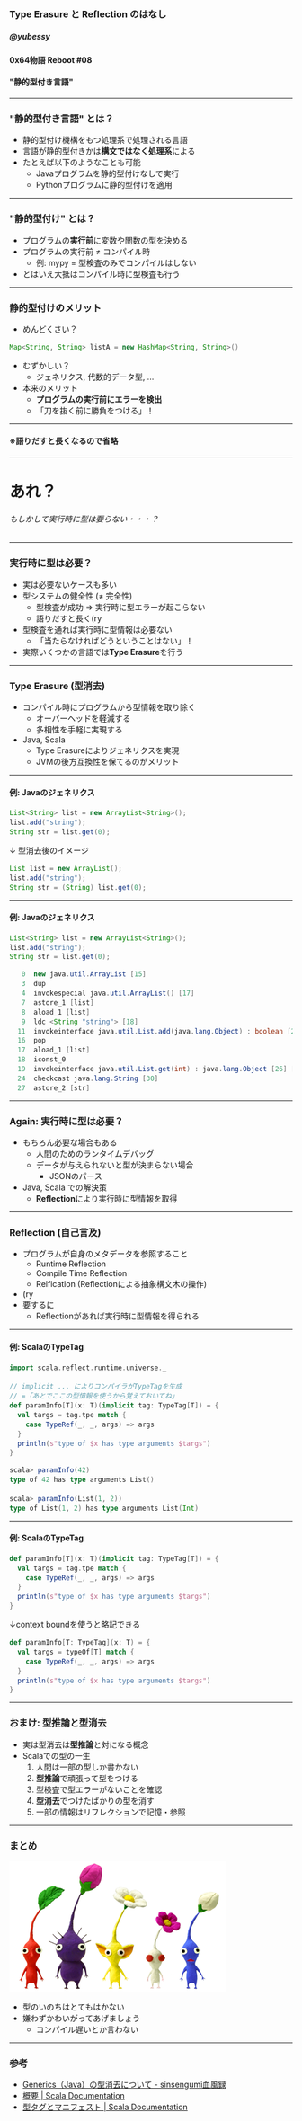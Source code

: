 <!-- $theme: gaia -->

### Type Erasure と Reflection のはなし

##### @yubessy

#### 0x64物語 Reboot #08

#### "静的型付き言語"

---

### "静的型付き言語" とは？

* 静的型付け機構をもつ処理系で処理される言語
* 言語が静的型付きかは**構文ではなく処理系**による
* たとえば以下のようなことも可能
    * Javaプログラムを静的型付けなしで実行
    * Pythonプログラムに静的型付けを適用

---

### "静的型付け" とは？

* プログラムの**実行前**に変数や関数の型を決める
* プログラムの実行前 ≠ コンパイル時
    * 例: mypy = 型検査のみでコンパイルはしない
* とはいえ大抵はコンパイル時に型検査も行う

---

### 静的型付けのメリット

* めんどくさい？

```java
Map<String, String> listA = new HashMap<String, String>()
```

* むずかしい？
    * ジェネリクス, 代数的データ型, ...
* 本来のメリット
    * **プログラムの実行前にエラーを検出**
    * 「刀を抜く前に勝負をつける」！

---

#### ※語りだすと長くなるので省略

---

# あれ？

###### もしかして実行時に型は要らない・・・？

---

### 実行時に型は必要？

* 実は必要ないケースも多い
* 型システムの健全性 (≠ 完全性)
    * 型検査が成功 ⇒ 実行時に型エラーが起こらない
    * 語りだすと長く(ry
* 型検査を通れば実行時に型情報は必要ない
    * 「当たらなければどうということはない」！
* 実際いくつかの言語では**Type Erasure**を行う

---

### Type Erasure (型消去)

* コンパイル時にプログラムから型情報を取り除く
    * オーバーヘッドを軽減する
    * 多相性を手軽に実現する
* Java, Scala
    * Type Erasureによりジェネリクスを実現
    * JVMの後方互換性を保てるのがメリット

---

#### 例: Javaのジェネリクス

```java
List<String> list = new ArrayList<String>();
list.add("string");
String str = list.get(0);
```

↓ 型消去後のイメージ

```java
List list = new ArrayList();
list.add("string");
String str = (String) list.get(0);
```

---

#### 例: Javaのジェネリクス

```java
List<String> list = new ArrayList<String>();
list.add("string");
String str = list.get(0);
```

```java
   0  new java.util.ArrayList [15]
   3  dup
   4  invokespecial java.util.ArrayList() [17]
   7  astore_1 [list]
   8  aload_1 [list]
   9  ldc <String "string"> [18]
  11  invokeinterface java.util.List.add(java.lang.Object) : boolean [20] [nargs: 2]
  16  pop
  17  aload_1 [list]
  18  iconst_0
  19  invokeinterface java.util.List.get(int) : java.lang.Object [26] [nargs: 2]
  24  checkcast java.lang.String [30]
  27  astore_2 [str]
```

---

### Again: 実行時に型は必要？

* もちろん必要な場合もある
    * 人間のためのランタイムデバッグ
    * データが与えられないと型が決まらない場合
        * JSONのパース
* Java, Scala での解決策
	* **Reflection**により実行時に型情報を取得

---

### Reflection (自己言及)

* プログラムが自身のメタデータを参照すること
    * Runtime Reflection
    * Compile Time Reflection
    * Reification (Reflectionによる抽象構文木の操作)
* (ry
* 要するに
    * Reflectionがあれば実行時に型情報を得られる

---

#### 例: ScalaのTypeTag

```scala
import scala.reflect.runtime.universe._

// implicit ... によりコンパイラがTypeTagを生成
// =「あとでここの型情報を使うから覚えておいてね」
def paramInfo[T](x: T)(implicit tag: TypeTag[T]) = {
  val targs = tag.tpe match {
    case TypeRef(_, _, args) => args
  }
  println(s"type of $x has type arguments $targs")
}
```

```scala
scala> paramInfo(42)
type of 42 has type arguments List()

scala> paramInfo(List(1, 2))
type of List(1, 2) has type arguments List(Int)
```

---

#### 例: ScalaのTypeTag

```scala
def paramInfo[T](x: T)(implicit tag: TypeTag[T]) = {
  val targs = tag.tpe match {
    case TypeRef(_, _, args) => args
  }
  println(s"type of $x has type arguments $targs")
}
```

↓context boundを使うと略記できる

```scala
def paramInfo[T: TypeTag](x: T) = {
  val targs = typeOf[T] match {
    case TypeRef(_, _, args) => args
  }
  println(s"type of $x has type arguments $targs")
}
```

---

### おまけ: 型推論と型消去

* 実は型消去は**型推論**と対になる概念
* Scalaでの型の一生
    1. 人間は一部の型しか書かない
    2. **型推論**で頑張って型をつける
    3. 型検査で型エラーがないことを確認
    4. **型消去**でつけたばかりの型を消す
    5. 一部の情報はリフレクションで記憶・参照

---

### まとめ

![](pikmin.png)

* 型のいのちはとてもはかない
* 嫌わずかわいがってあげましょう
    * コンパイル遅いとか言わない

---

### 参考

* [Generics（Java）の型消去について - sinsengumi血風録](http://sinsengumi.net/blog/2011/12/generics%EF%BC%88java%EF%BC%89%E3%81%AE%E5%9E%8B%E6%B6%88%E5%8E%BB%E3%81%AB%E3%81%A4%E3%81%84%E3%81%A6/)
* [概要 | Scala Documentation](https://docs.scala-lang.org/ja/overviews/reflection/overview.html)
* [型タグとマニフェスト | Scala Documentation](https://docs.scala-lang.org/ja/overviews/reflection/typetags-manifests.html)
